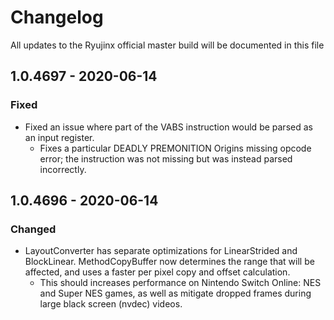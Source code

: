 # Changelog
All updates to the Ryujinx official master build will be documented in this file

## 1.0.4697 - 2020-06-14
### Fixed
- Fixed an issue where part of the VABS instruction would be parsed as an input register. 
  - Fixes a particular DEADLY PREMONITION Origins missing opcode error; the instruction was not missing but was instead parsed incorrectly. 

## 1.0.4696 - 2020-06-14
### Changed
- LayoutConverter has separate optimizations for LinearStrided and BlockLinear. MethodCopyBuffer now determines the range that will be affected, and uses a faster per pixel copy and offset calculation. 
  - This should increases performance on Nintendo Switch Online: NES and Super NES games, as well as mitigate dropped frames during large black screen (nvdec) videos.
